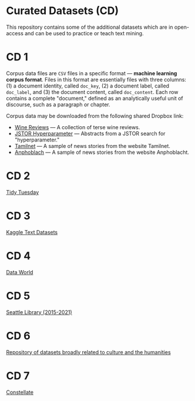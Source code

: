 # Curated Datasets (CD)

This repository contains some of the additional datasets which are in open-access and can be used to practice or teach text mining.

# CD 1

Corpus data files are `CSV` files in a specific format &mdash; __machine learning corpus format__. Files in this format are essentially files with three columns: (1) a document identity, called `doc_key`, (2) a document label, called `doc_label`, and (3) the document content, called `doc_content`. Each row contains a complete "document," defined as an analytically useful unit of discourse, such as a paragraph or chapter. 

Corpus data may be downloaded from the following shared Dropbox link:

* [Wine Reviews](https://www.dropbox.com/s/0rszsd6t30c0n3y/winereviews-tapi.csv?dl=0) &mdash; A collection of terse wine reviews.
* [JSTOR Hyperparameter](https://www.dropbox.com/s/uoa8191px405fj0/jstor_hyperparameter-tapi.csv?dl=0) &mdash; Abstracts from a JSTOR search for "hyperparameter." 
* [Tamilnet](https://www.dropbox.com/s/dtqnzcbkcp07u5e/tamilnet-tapi.csv?dl=0) &mdash; A sample of news stories from the website Tamilnet.
* [Anphoblach](https://www.dropbox.com/s/lrmt92q59npx0x5/anphoblacht-tapi.csv?dl=0) &mdash; A sample of news stories from the website Anphoblacht.

# CD 2

[Tidy Tuesday](https://github.com/rfordatascience/tidytuesday)

# CD 3

[Kaggle Text Datasets](https://www.kaggle.com/search?q=tag%3A%22text+data%22+in%3Adatasets)

# CD 4

[Data World](https://data.world/datasets/text-mining)

# CD 5

[Seattle Library (2015-2021)](https://github.com/melaniewalsh/Data-Analysis-with-Pandas/blob/main/Seattle-Library_2015-2021.csv)

# CD 6 

[Repository of datasets broadly related to culture and the humanities](https://melaniewalsh.github.io/Intro-Cultural-Analytics/Datasets/Datasets.html)

# CD 7

[Constellate](https://constellate.org/builder/?start=1900&end=2021)
